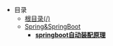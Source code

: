 * 目录
    * [根目录(/)](/README)   
     * [Spring&SpringBoot](/study/Spring&SpringBoot/README)
        * [**springboot自动装配原理**](/study/Spring&SpringBoot/springboot自动装配原理/README)

